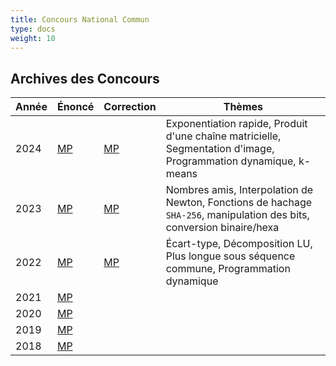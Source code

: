 ```yaml
---
title: Concours National Commun
type: docs
weight: 10
---
```


## Archives des Concours

| Année | Énoncé | Correction | Thèmes |
|-------|---------|------------|---------|
| 2024 | [MP](/concours/cnc/sujet/2024_MP.pdf) | [MP](/concours/cnc/correction/2024_mp/) | Exponentiation rapide, Produit d'une chaîne matricielle, Segmentation d'image, Programmation dynamique, k-means |
| 2023 | [MP](/concours/cnc/sujet/2023_MP.pdf) | [MP](/concours/cnc/correction/2023_mp/) | Nombres amis, Interpolation de Newton, Fonctions de hachage `SHA-256`, manipulation des bits, conversion binaire/hexa |
| 2022 | [MP](/concours/cnc/sujet/2022_MP.pdf) | [MP](/concours/cnc/correction/2022_mp/) | Écart-type, Décomposition LU, Plus longue sous séquence commune, Programmation dynamique |
| 2021 | [MP](/concours/cnc/sujet/2021_MP.pdf) | | |
| 2020 | [MP](/concours/cnc/sujet/2020_MP.pdf) | | |
| 2019 | [MP](/concours/cnc/sujet/2019_MP.pdf) | | |
| 2018 | [MP](/concours/cnc/sujet/2018_MP.pdf) | | |